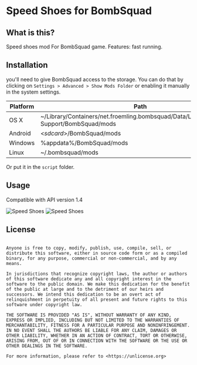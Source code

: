# Speed Shoes for BombSquad
## What is this?
Speed shoes mod For BombSquad game.
Features: fast running.

## Installation
you'll need to give BombSquad access to the storage. You can do that by clicking on `Settings > Advanced > Show Mods Folder` or enabling it manually in the system settings.

Platform | Path
------------ | -------------
OS X | ~/Library/Containers/net.froemling.bombsquad/Data/Library/Application Support/BombSquad/mods
Android |	<*sdcard*>/BombSquad/mods
Windows |	%appdata%/BombSquad/mods
Linux |	~/.bombsquad/mods

Or put it in the `script` folder.

## Usage
Compatible with API version 1.4

![Speed Shoes](http://s12.picofile.com/file/8403168550/Annotation_2020_07_08_1706051.png)
![Speed Shoes](http://s13.picofile.com/file/8403168584/Annotation_2020_07_08_170605.png)

## License
```This is free and unencumbered software released into the public domain.

Anyone is free to copy, modify, publish, use, compile, sell, or
distribute this software, either in source code form or as a compiled
binary, for any purpose, commercial or non-commercial, and by any
means.

In jurisdictions that recognize copyright laws, the author or authors
of this software dedicate any and all copyright interest in the
software to the public domain. We make this dedication for the benefit
of the public at large and to the detriment of our heirs and
successors. We intend this dedication to be an overt act of
relinquishment in perpetuity of all present and future rights to this
software under copyright law.

THE SOFTWARE IS PROVIDED "AS IS", WITHOUT WARRANTY OF ANY KIND,
EXPRESS OR IMPLIED, INCLUDING BUT NOT LIMITED TO THE WARRANTIES OF
MERCHANTABILITY, FITNESS FOR A PARTICULAR PURPOSE AND NONINFRINGEMENT.
IN NO EVENT SHALL THE AUTHORS BE LIABLE FOR ANY CLAIM, DAMAGES OR
OTHER LIABILITY, WHETHER IN AN ACTION OF CONTRACT, TORT OR OTHERWISE,
ARISING FROM, OUT OF OR IN CONNECTION WITH THE SOFTWARE OR THE USE OR
OTHER DEALINGS IN THE SOFTWARE.

For more information, please refer to <https://unlicense.org>
```
